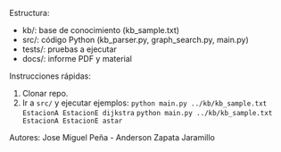 Estructura:
- kb/: base de conocimiento (kb_sample.txt)
- src/: código Python (kb_parser.py, graph_search.py, main.py)
- tests/: pruebas a ejecutar
- docs/: informe PDF y material

Instrucciones rápidas:
1. Clonar repo.
2. Ir a `src/` y ejecutar ejemplos:
   `python main.py ../kb/kb_sample.txt EstacionA EstacionE dijkstra`
   `python main.py ../kb/kb_sample.txt EstacionA EstacionE astar`

Autores: Jose Miguel Peña - Anderson Zapata Jaramillo
